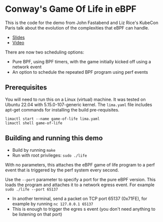 # Conway's Game Of Life in eBPF

This is the code for the demo from John Fastabend and Liz Rice's KubeCon Paris
talk about the evolution of the complexities that eBPF can handle.

* [Slides](https://speakerdeck.com/lizrice/ebpfs-abilities-and-limitations-the-truth)
* [Video](https://www.youtube.com/watch?v=tClsqnZMN6I)

There are now two scheduling options:
* Pure BPF, using BPF timers, with the game initially kicked off using a network event
* An option to schedule the repeated BPF program using perf events

## Prerequisites

You will need to run this on a Linux (virtual) machine. It was tested on Ubuntu 22.04 with 5.15.0-107-generic kernel. 
The `lima.yaml` file includes apt-get commands for installing the build pre-requisites.

```
limactl start --name game-of-life lima.yaml
limactl shell game-of-life 
```

## Building and running this demo

* Build by running `make`
* Run with root privileges: `sudo ./life`

With no parameters, this attaches the eBPF game of life program to a perf event that is triggered by the perf system every second. 

Use the `--port` parameter to specify a port for the pure eBPF version. This loads the program and attaches it to a network egress event.  For example `sudo ./life --port 65137`
* In another terminal, send a packet on TCP port 65137 (0x71FE), for example by
  running `nc 127.0.0.1 65137`
* This is enough to trigger the egres s event (you don't need anything to be listening on that port)

##